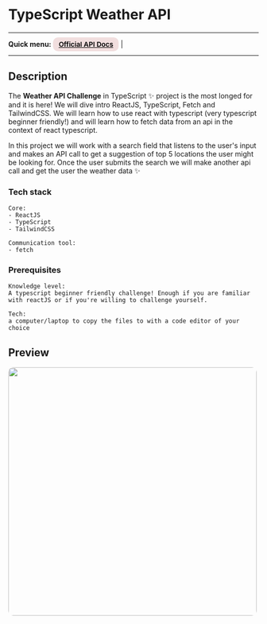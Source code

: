 # TypeScript Weather API
---
<div>
<b>Quick menu:</b>
<a href="https://openweathermap.org/api" target="_blank" rel="noopener"
    style="padding:0.35rem 0.7rem;
    color: black;
    background: #F1DEDE;
    border-radius:10px;
    font-size:0.85rem;
    font-weight:600;">Official API Docs</a> |

---

## Description

<p>The <b>Weather API Challenge</b> in TypeScript ✨ project is the most longed for and it is here! We will dive intro ReactJS, TypeScript, Fetch and TailwindCSS. We will learn how to use react with typescript (very typescript beginner friendly!) and will learn how to fetch data from an api in the context of react typescript.</p>

<p>In this project we will work with a search field that listens to the user's input and makes an API call to get a suggestion of top 5 locations the user might be looking for. Once the user submits the search we will make another api call and get the user the weather data ✨</p>

### Tech stack
```
Core:
- ReactJS
- TypeScript
- TailwindCSS

Communication tool:
- fetch
```

### Prerequisites
```
Knowledge level: 
A typescript beginner friendly challenge! Enough if you are familiar with reactJS or if you're willing to challenge yourself.

Tech: 
a computer/laptop to copy the files to with a code editor of your choice
```

## Preview
<img src="/preview.png" height="500" style="border-radius:10px;margin-bottom:1rem;" />
